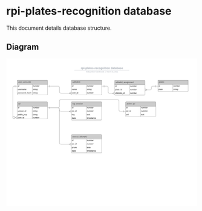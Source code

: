 # rpi-plates-recognition database
This document details database structure.

## Diagram
![database diagram](rpi-plates-recognition_database.png)
